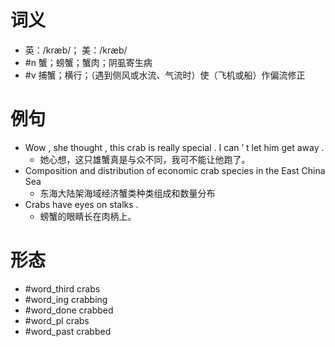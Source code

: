 # 词义
- 英：/kræb/； 美：/kræb/
- #n 蟹；螃蟹；蟹肉；阴虱寄生病
- #v 捕蟹；横行；（遇到侧风或水流、气流时）使（飞机或船）作偏流修正
# 例句
- Wow , she thought , this crab is really special . I can ’ t let him get away .
	- 她心想，这只雄蟹真是与众不同，我可不能让他跑了。
- Composition and distribution of economic crab species in the East China Sea
	- 东海大陆架海域经济蟹类种类组成和数量分布
- Crabs have eyes on stalks .
	- 螃蟹的眼睛长在肉柄上。
# 形态
- #word_third crabs
- #word_ing crabbing
- #word_done crabbed
- #word_pl crabs
- #word_past crabbed
